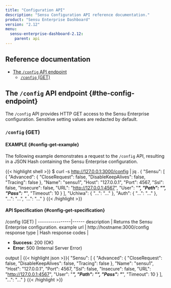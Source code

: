 ```yaml
---
title: "Configuration API"
description: "Sensu Configuration API reference documentation."
product: "Sensu Enterprise Dashboard"
version: "2.12"
menu:
  sensu-enterprise-dashboard-2.12:
    parent: api
---
```


## Reference documentation

- [The `/config` API endpoint](#the-config-endpoint)
  - [`/config` (GET)](#config-get)

## The `/config` API endpoint {#the-config-endpoint}

The `/config` API provides HTTP GET access to the Sensu Enterprise
configuration. Sensitive setting values are redacted by
default.

### `/config` (GET)

#### EXAMPLE {#config-get-example}

The following example demonstrates a request to the `/config` API, resulting in
a JSON Hash containing the Sensu Enterprise configuration.

{{< highlight shell >}}
$ curl -s http://127.0.0.1:3000/config | jq .
{
  "Sensu": [
    {
      "Advanced": {
        "CloseRequest": false,
        "DisableKeepAlives": false,
        "Tracing": false
      },
      "Name": "sensu1",
      "Host": "127.0.0.1",
      "Port": 4567,
      "Ssl": false,
      "Insecure": false,
      "URL": "http://127.0.0.1:4567",
      "User": "*****",
      "Path": "",
      "Pass": "*****",
      "Timeout": 10
    }
  ],
  "Uchiwa": {
    "...": "..."
  },
  "Auth": {
    "...": "..."
  },
  "...": "...",
  "...": "..."
}
{{< /highlight >}}

#### API Specification {#config-get-specification}

/config (GET) | 
----------------|------
description     | Returns the Sensu Enterprise configuration.
example url     | http://hostname:3000/config
response type   | Hash
response codes  | <ul><li>**Success**: 200 (OK)</li><li>**Error**: 500 (Internal Server Error)</li></ul>
output          | {{< highlight json >}}{
  "Sensu": [
    {
      "Advanced": {
        "CloseRequest": false,
        "DisableKeepAlives": false,
        "Tracing": false
      },
      "Name": "sensu1",
      "Host": "127.0.0.1",
      "Port": 4567,
      "Ssl": false,
      "Insecure": false,
      "URL": "http://127.0.0.1:4567",
      "User": "*****",
      "Path": "",
      "Pass": "*****",
      "Timeout": 10
    }
  ],
  "...": "..."
}
{{< /highlight >}}
